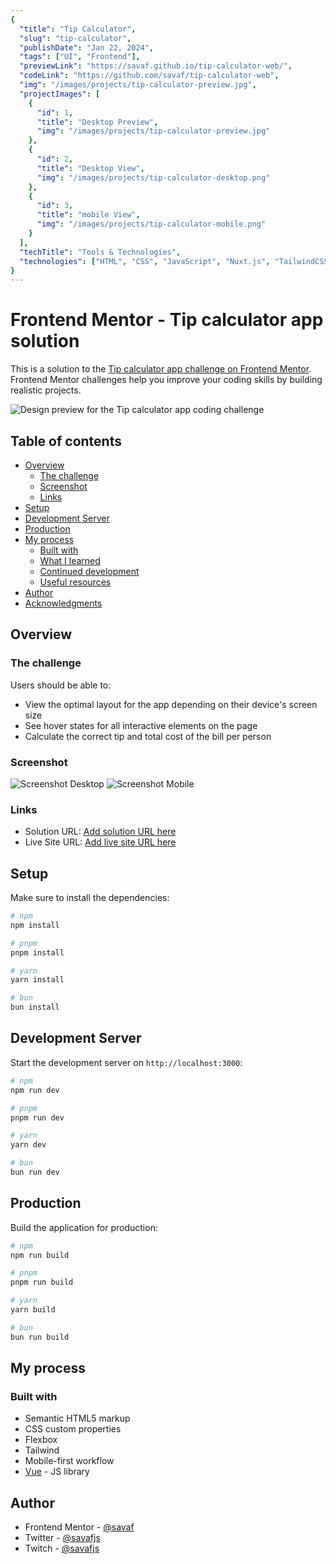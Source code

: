 ```yaml
---
{
  "title": "Tip Calculator",
  "slug": "tip-calculator",
  "publishDate": "Jan 22, 2024",
  "tags": ["UI", "Frontend"],
  "previewLink": "https://savaf.github.io/tip-calculator-web/",
  "codeLink": "https://github.com/savaf/tip-calculator-web",
  "img": "/images/projects/tip-calculator-preview.jpg",
  "projectImages": [
    {
      "id": 1,
      "title": "Desktop Preview",
      "img": "/images/projects/tip-calculator-preview.jpg"
    },
    {
      "id": 2,
      "title": "Desktop View",
      "img": "/images/projects/tip-calculator-desktop.png"
    },
    {
      "id": 3,
      "title": "mobile View",
      "img": "/images/projects/tip-calculator-mobile.png"
    }
  ],
  "techTitle": "Tools & Technologies",
  "technologies": ["HTML", "CSS", "JavaScript", "Nuxt.js", "TailwindCSS", "Figma"],
}
---
```


# Frontend Mentor - Tip calculator app solution

This is a solution to the [Tip calculator app challenge on Frontend Mentor](https://www.frontendmentor.io/challenges/tip-calculator-app-ugJNGbJUX). Frontend Mentor challenges help you improve your coding skills by building realistic projects.

![Design preview for the Tip calculator app coding challenge](/images/projects/tip-calculator-preview.jpg)

## Table of contents

- [Overview](#overview)
  - [The challenge](#the-challenge)
  - [Screenshot](#screenshot)
  - [Links](#links)
- [Setup](#setup)
- [Development Server](#development-server)
- [Production](#production)
- [My process](#my-process)
  - [Built with](#built-with)
  - [What I learned](#what-i-learned)
  - [Continued development](#continued-development)
  - [Useful resources](#useful-resources)
- [Author](#author)
- [Acknowledgments](#acknowledgments)

## Overview

### The challenge

Users should be able to:

- View the optimal layout for the app depending on their device's screen size
- See hover states for all interactive elements on the page
- Calculate the correct tip and total cost of the bill per person

### Screenshot

![Screenshot Desktop](/images/projects/tip-calculator-desktop.png)
![Screenshot Mobile](/images/projects/tip-calculator-mobile.png)


### Links

- Solution URL: [Add solution URL here](https://github.com/savaf/tip-calculator-web)
- Live Site URL: [Add live site URL here](https://savaf.github.io/tip-calculator-web)

## Setup

Make sure to install the dependencies:

```bash
# npm
npm install

# pnpm
pnpm install

# yarn
yarn install

# bun
bun install
```

## Development Server

Start the development server on `http://localhost:3000`:

```bash
# npm
npm run dev

# pnpm
pnpm run dev

# yarn
yarn dev

# bun
bun run dev
```

## Production

Build the application for production:

```bash
# npm
npm run build

# pnpm
pnpm run build

# yarn
yarn build

# bun
bun run build
```
## My process

### Built with

- Semantic HTML5 markup
- CSS custom properties
- Flexbox
- Tailwind
- Mobile-first workflow
- [Vue](https://vuejs.org/) - JS library

## Author

- Frontend Mentor - [@savaf](https://www.frontendmentor.io/profile/savaf)
- Twitter - [@savafjs](https://www.twitter.com/savafjs)
- Twitch - [@savafjs](https://www.twitch.tv/savafjs)

